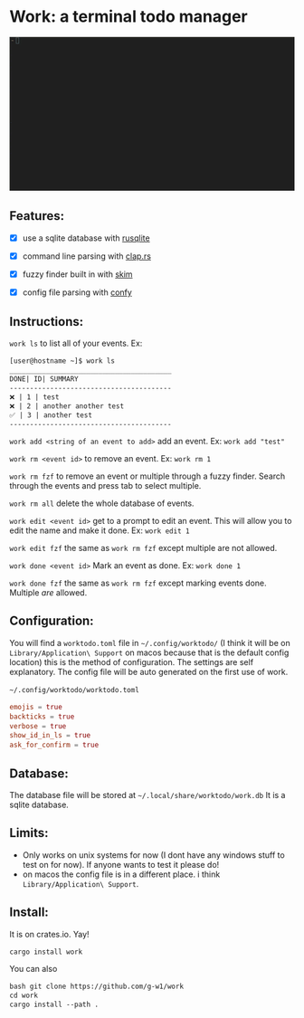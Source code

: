 # Work: a terminal todo manager

![screencapture](https://raw.githubusercontent.com/g-w1/work/master/pics/out.gif)

## Features:

- [x] use a sqlite database with [rusqlite](https://docs.rs/rusqlite/0.23.1/rusqlite/)

- [x] command line parsing with [clap.rs](https://clap.rs)

- [x] fuzzy finder built in with [skim](https://github.com/lotabout/skim)

- [x] config file parsing with [confy](https://crates.io/crates/confy)

## Instructions:

`work ls` to list all of your events.
Ex:

```
[user@hostname ~]$ work ls
________________________________________
DONE| ID| SUMMARY
----------------------------------------
❌ | 1 | test
❌ | 2 | another another test
✅ | 3 | another test
----------------------------------------
```

`work add <string of an event to add>` add an event. Ex: `work add "test"`

`work rm <event id>` to remove an event. Ex: `work rm 1`

`work rm fzf` to remove an event or multiple through a fuzzy finder. Search through the events and press tab to select multiple.

`work rm all` delete the whole database of events.

`work edit <event id>` get to a prompt to edit an event. This will allow you to edit the name and make it done. Ex: `work edit 1`

`work edit fzf` the same as `work rm fzf` except multiple are not allowed.

`work done <event id>` Mark an event as done. Ex: `work done 1`

`work done fzf` the same as `work rm fzf` except marking events done. Multiple _are_ allowed.

## Configuration:

You will find a `worktodo.toml` file in `~/.config/worktodo/` (I think it will be on `Library/Application\ Support` on macos because that is the default config location) this is the method of configuration. The settings are self explanatory. The config file will be auto generated on the first use of work.

`~/.config/worktodo/worktodo.toml`

```toml
emojis = true
backticks = true
verbose = true
show_id_in_ls = true
ask_for_confirm = true
```

## Database:

The database file will be stored at `~/.local/share/worktodo/work.db` It is a sqlite database.

## Limits:

- Only works on unix systems for now (I dont have any windows stuff to test on for now). If anyone wants to test it please do!
- on macos the config file is in a different place. i think `Library/Application\ Support`.

## Install:

It is on crates.io. Yay!

```bash
cargo install work
```

You can also

```
bash git clone https://github.com/g-w1/work
cd work
cargo install --path .
```
